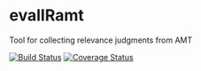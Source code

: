 # evalIRamt
Tool for collecting relevance judgments from AMT

[![Build Status](https://travis-ci.org/semanticpc/evalIRamt.svg?branch=develop)](https://travis-ci.org/semanticpc/evalIRamt)
[![Coverage Status](https://coveralls.io/repos/semanticpc/evalIRamt/badge.svg?branch=master)](https://coveralls.io/r/semanticpc/evalIRamt?branch=master)
